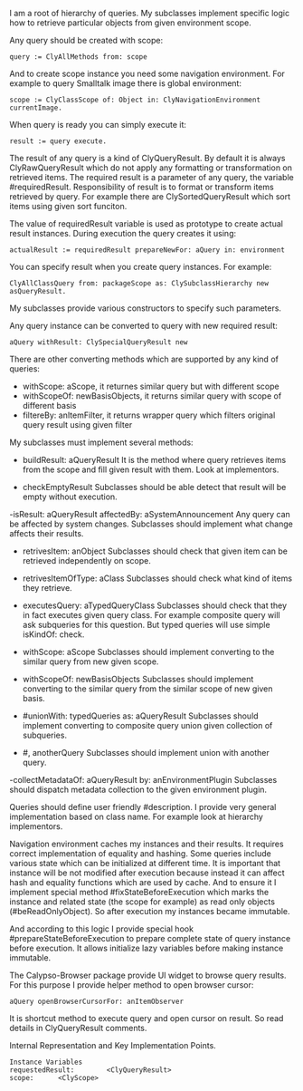 I am a root of hierarchy of queries.
My subclasses implement specific logic how to retrieve particular objects from given environment scope. 

Any query should be created with scope:

	query := ClyAllMethods from: scope
	
And to create scope instance you need some navigation environment. For example to query Smalltalk image there is global environment: 

	scope := ClyClassScope of: Object in: ClyNavigationEnvironment currentImage.
	
When query is ready you can simply execute it: 

	result := query execute.
	
The result of any query is a kind of ClyQueryResult.
By default it is always ClyRawQueryResult which do not apply any formatting or transformation on retrieved items.
The required result is a parameter of any query, the variable #requiredResult. Responsibility of result is to format or transform items retrieved by query. 
For example there are ClySortedQueryResult which sort items using given sort funciton.

The value of requiredResult variable is used as prototype to create actual result instances. During execution the query creates it using: 

	actualResult := requiredResult prepareNewFor: aQuery in: environment
	
You can specify result when you create query instances. For example: 

	ClyAllClassQuery from: packageScope as: ClySubclassHierarchy new asQueryResult.
	
My subclasses provide various constructors to specify such parameters.
	
Any query instance can be converted to query with new required result: 

	aQuery withResult: ClySpecialQueryResult new
	
There are other converting methods which are supported by any kind of queries: 

- withScope: aScope, it returnes similar query but with different scope
- withScopeOf: newBasisObjects, it returns similar query with scope of different basis
- filtereBy: anItemFilter, it returns wrapper query which filters original query result using given filter

My subclasses must implement several methods: 
	
- buildResult: aQueryResult 
It is the method where query retrieves items from the scope and fill given result with them. Look at implementors.

- checkEmptyResult
Subclasses should be able detect that result will be empty without execution.

-isResult: aQueryResult affectedBy: aSystemAnnouncement
Any query can be affected by system changes. Subclasses should implement what change affects their results.

- retrivesItem: anObject
Subclasses should check that given item can be retrieved independently on scope.

- retrivesItemOfType: aClass
Subclasses should check what kind of items they retrieve.

- executesQuery: aTypedQueryClass
Subclasses should check that they in fact executes given query class. For example composite query will ask subqueries for this question. But typed queries will use simple isKindOf: check.

- withScope: aScope 
Subclasses should implement converting to the similar query from new given scope.

- withScopeOf: newBasisObjects 
Subclasses should implement converting to the similar query from the similar scope of new given basis.
 
- #unionWith: typedQueries as: aQueryResult
Subclasses should implement converting to composite query union given collection of subqueries.

- #, anotherQuery 
Subclasses should implement union with another query.

-collectMetadataOf: aQueryResult by: anEnvironmentPlugin
Subclasses should dispatch metadata collection to the given environment plugin.

Queries should define user friendly #description. I provide very general implementation based on class name. For example look at hierarchy implementors.

Navigation environment caches my instances and their results. It requires correct implementation of equality and hashing.
Some queries include various state which can be initialized at different time. It is important that instance will be not modified after execution because instead it can affect hash and equality functions which are used by cache. 
And to ensure it I implement special method #fixStateBeforeExecution which marks the instance and related state (the scope for example) as read only objects (#beReadOnlyObject). So after execution my instances became immutable.

And according to this logic I provide special hook #prepareStateBeforeExecution to prepare complete state of query instance before execution. It allows initialize lazy variables before making instance immutable.
			
The Calypso-Browser package provide UI widget to browse query results. For this purpose I provide helper method to open browser cursor:

	aQuery openBrowserCursorFor: anItemObserver

It is shortcut method to execute query and open cursor on result. So read details in ClyQueryResult comments.
 
Internal Representation and Key Implementation Points.

    Instance Variables
	requestedResult:		<ClyQueryResult>
	scope:		<ClyScope>